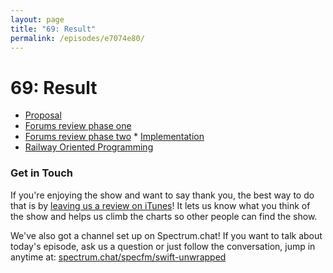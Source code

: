 ```yaml
---
layout: page
title: "69: Result"
permalink: /episodes/e7074e80/
---
```


# 69: Result

* [Proposal](https://github.com/apple/swift-evolution/blob/master/proposals/0235-add-result.md)
* [Forums review phase one](https://forums.swift.org/t/se-0235-add-result-to-the-standard-library/17752)
* [Forums review phase two](https://forums.swift.org/t/revised-se-0235-add-result-to-the-standard-library/18371)
​* [Implementation](https://github.com/apple/swift/pull/20958)
* [Railway Oriented Programming](https://medium.com/@naveenkumarmuguda/railway-oriented-programming-a-powerful-functional-programming-pattern-ab454e467f31)

### Get in Touch

If you're enjoying the show and want to say thank you, the best way to do that is by [leaving us a review on iTunes](https://itunes.apple.com/us/podcast/swift-unwrapped/id1209817203?mt=2)! It lets us know what you think of the show and helps us climb the charts so other people can find the show.

We've also got a channel set up on Spectrum.chat! If you want to talk about today's episode, ask us a question or just follow the conversation, jump in anytime at: [spectrum.chat/specfm/swift-unwrapped](https://spectrum.chat/specfm/swift-unwrapped)
